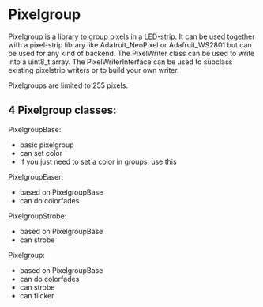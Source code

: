 Pixelgroup
==========

Pixelgroup is a library to group pixels in a LED-strip. It can be used together with a pixel-strip library like Adafruit_NeoPixel or Adafruit_WS2801 but can be used for any kind of backend.
The PixelWriter class can be used to write into a uint8_t array. The PixelWriterInterface can be used to subclass existing pixelstrip writers or to build your own writer.

Pixelgroups are limited to 255 pixels.


4 Pixelgroup classes:
--

PixelgroupBase:
- basic pixelgroup
- can set color
- If you just need to set a color in groups, use this

PixelgroupEaser:
- based on PixelgroupBase
- can do colorfades

PixelgroupStrobe:
- based on PixelgroupBase
- can strobe

Pixelgroup:
- based on PixelgroupBase
- can do colorfades
- can strobe
- can flicker
